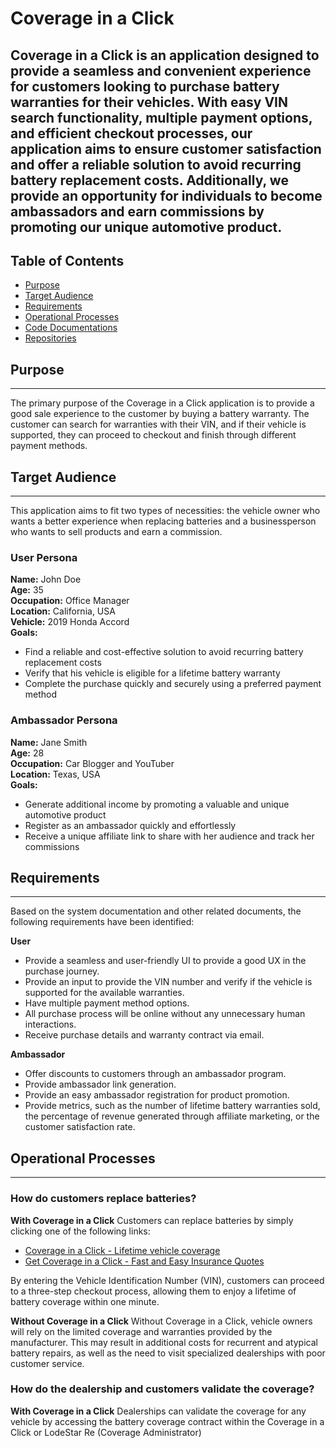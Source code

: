 # Coverage in a Click

Coverage in a Click is an application designed to provide a seamless and convenient experience for customers looking to purchase battery warranties for their vehicles. With easy VIN search functionality, multiple payment options, and efficient checkout processes, our application aims to ensure customer satisfaction and offer a reliable solution to avoid recurring battery replacement costs. Additionally, we provide an opportunity for individuals to become ambassadors and earn commissions by promoting our unique automotive product.
-----------------

## Table of Contents

- [Purpose](#purpose)
- [Target Audience](#target-audience)
- [Requirements](#requirements)
- [Operational Processes](#operational-processes)
- [Code Documentations](#code-documentations)
- [Repositories](#repositories)

## Purpose
-----------------
The primary purpose of the Coverage in a Click application is to provide a good sale experience to the customer by buying a battery warranty. The customer can search for warranties with their VIN, and if their vehicle is supported, they can proceed to checkout and finish through different payment methods.

## Target Audience
-----------------
This application aims to fit two types of necessities: the vehicle owner who wants a better experience when replacing batteries and a businessperson who wants to sell products and earn a commission.

### User Persona

**Name:** John Doe  
**Age:** 35  
**Occupation:** Office Manager  
**Location:** California, USA  
**Vehicle:** 2019 Honda Accord  
**Goals:**
- Find a reliable and cost-effective solution to avoid recurring battery replacement costs
- Verify that his vehicle is eligible for a lifetime battery warranty
- Complete the purchase quickly and securely using a preferred payment method

### Ambassador Persona

**Name:** Jane Smith  
**Age:** 28  
**Occupation:** Car Blogger and YouTuber  
**Location:** Texas, USA  
**Goals:**
- Generate additional income by promoting a valuable and unique automotive product
- Register as an ambassador quickly and effortlessly
- Receive a unique affiliate link to share with her audience and track her commissions

## Requirements
-----------------
Based on the system documentation and other related documents, the following requirements have been identified:

**User**
- Provide a seamless and user-friendly UI to provide a good UX in the purchase journey.
- Provide an input to provide the VIN number and verify if the vehicle is supported for the available warranties.
- Have multiple payment method options.
- All purchase process will be online without any unnecessary human interactions.
- Receive purchase details and warranty contract via email.

**Ambassador**
- Offer discounts to customers through an ambassador program.
- Provide ambassador link generation.
- Provide an easy ambassador registration for product promotion.
- Provide metrics, such as the number of lifetime battery warranties sold, the percentage of revenue generated through affiliate marketing, or the customer satisfaction rate.

## Operational Processes
-----------------
### How do customers replace batteries?

**With Coverage in a Click**
Customers can replace batteries by simply clicking one of the following links:
- [Coverage in a Click - Lifetime vehicle coverage](https://www.coverageinaclick.com/)
- [Get Coverage in a Click - Fast and Easy Insurance Quotes](https://www.coverageinaclick.com/getCoverage)

By entering the Vehicle Identification Number (VIN), customers can proceed to a three-step checkout process, allowing them to enjoy a lifetime of battery coverage within one minute.

**Without Coverage in a Click**
Without Coverage in a Click, vehicle owners will rely on the limited coverage and warranties provided by the manufacturer. This may result in additional costs for recurrent and atypical battery repairs, as well as the need to visit specialized dealerships with poor customer service.

### How do the dealership and customers validate the coverage?

**With Coverage in a Click**
Dealerships can validate the coverage for any vehicle by accessing the battery coverage contract within the Coverage in a Click or LodeStar Re (Coverage Administrator)
